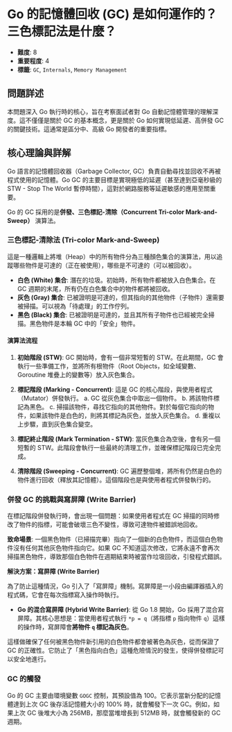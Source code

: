 # Go 的記憶體回收 (GC) 是如何運作的？三色標記法是什麼？

- **難度**: 8
- **重要程度**: 4
- **標籤**: `GC`, `Internals`, `Memory Management`

## 問題詳述

本問題深入 Go 執行時的核心，旨在考察面試者對 Go 自動記憶體管理的理解深度。這不僅僅是關於 GC 的基本概念，更是關於 Go 如何實現低延遲、高併發 GC 的關鍵技術。這通常是區分中、高級 Go 開發者的重要指標。

## 核心理論與詳解

Go 語言的記憶體回收器（Garbage Collector, GC）負責自動尋找並回收不再被程式使用的記憶體。Go GC 的主要目標是實現極低的延遲（甚至達到亞毫秒級的 STW - Stop The World 暫停時間），這對於網路服務等延遲敏感的應用至關重要。

Go 的 GC 採用的是**併發、三色標記-清除（Concurrent Tri-color Mark-and-Sweep）** 演算法。

### 三色標記-清除法 (Tri-color Mark-and-Sweep)

這是一種邏輯上將堆（Heap）中的所有物件分為三種顏色集合的演算法，用以追蹤哪些物件是可達的（正在被使用），哪些是不可達的（可以被回收）。

-   **白色 (White) 集合**: 潛在的垃圾。初始時，所有物件都被放入白色集合。在 GC 週期的末尾，所有仍在白色集合中的物件都將被回收。
-   **灰色 (Gray) 集合**: 已被證明是可達的，但其指向的其他物件（子物件）還需要被掃描。可以視為「待處理」的工作佇列。
-   **黑色 (Black) 集合**: 已被證明是可達的，並且其所有子物件也已經被完全掃描。黑色物件是本輪 GC 中的「安全」物件。

#### 演算法流程

1.  **初始階段 (STW)**: GC 開始時，會有一個非常短暫的 STW。在此期間，GC 會執行一些準備工作，並將所有根物件（Root Objects，如全域變數、Goroutine 堆疊上的變數等）放入灰色集合。

2.  **標記階段 (Marking - Concurrent)**: 這是 GC 的核心階段，與使用者程式（Mutator）併發執行。
    a. GC 從灰色集合中取出一個物件。
    b. 將該物件標記為黑色。
    c. 掃描該物件，尋找它指向的其他物件。對於每個它指向的物件，如果該物件是白色的，則將其標記為灰色，並放入灰色集合。
    d. 重複以上步驟，直到灰色集合變空。

3.  **標記終止階段 (Mark Termination - STW)**: 當灰色集合為空後，會有另一個短暫的 STW。此階段會執行一些最終的清理工作，並確保標記階段已完全完成。

4.  **清除階段 (Sweeping - Concurrent)**: GC 遍歷整個堆，將所有仍然是白色的物件進行回收（釋放其記憶體）。這個階段也是與使用者程式併發執行的。

### 併發 GC 的挑戰與寫屏障 (Write Barrier)

在標記階段併發執行時，會出現一個問題：如果使用者程式在 GC 掃描的同時修改了物件的指標，可能會破壞三色不變性，導致可達物件被錯誤地回收。

**致命場景**: 一個黑色物件（已掃描完畢）指向了一個新的白色物件，而這個白色物件沒有任何其他灰色物件指向它。如果 GC 不知道這次修改，它將永遠不會再次掃描黑色物件，導致那個白色物件在週期結束時被當作垃圾回收，引發程式錯誤。

**解決方案：寫屏障 (Write Barrier)**

為了防止這種情況，Go 引入了「寫屏障」機制。寫屏障是一小段由編譯器插入的程式碼，它會在每次指標寫入操作時執行。

-   **Go 的混合寫屏障 (Hybrid Write Barrier)**: 從 Go 1.8 開始，Go 採用了混合寫屏障。其核心思想是：當使用者程式執行 `*p = q`（將指標 `p` 指向物件 `q`）這樣的操作時，寫屏障會**將物件 `q` 標記為灰色**。

這樣做確保了任何被黑色物件新引用的白色物件都會被著色為灰色，從而保證了 GC 的正確性。它防止了「黑色指向白色」這種危險情況的發生，使得併發標記可以安全地進行。

### GC 的觸發

Go 的 GC 主要由環境變數 `GOGC` 控制，其預設值為 100。它表示當新分配的記憶體達到上次 GC 後存活記憶體大小的 100% 時，就會觸發下一次 GC。例如，如果上次 GC 後堆大小為 256MB，那麼當堆增長到 512MB 時，就會觸發新的 GC 週期。

